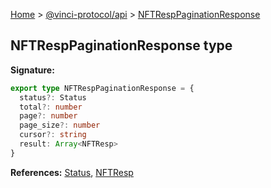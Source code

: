 [Home](./index.md) &gt; [@vinci-protocol/api](./api.md) &gt; [NFTRespPaginationResponse](./api.nftresppaginationresponse.md)

## NFTRespPaginationResponse type

<b>Signature:</b>

```typescript
export type NFTRespPaginationResponse = {
  status?: Status
  total?: number
  page?: number
  page_size?: number
  cursor?: string
  result: Array<NFTResp>
}
```

<b>References:</b> [Status](./api.status.md)<!-- -->, [NFTResp](./api.nftresp.md)
